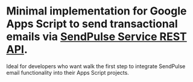# Minimal implementation for **Google Apps Script** to send transactional emails via [SendPulse Service REST API](https://sendpulse.com/integrations/api).

Ideal for developers who want walk the first step to integrate SendPulse email functionality into their Apps Script projects.
